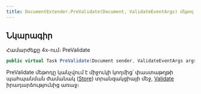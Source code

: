 ```yaml
---
title: DocumentExtender.PreValidate(Document, ValidateEventArgs) մեթոդ
---
```


## Նկարագիր

Համարժեքը 4x-ում։ PreValidate

```c#
public virtual Task PreValidate(Document sender, ValidateEventArgs args)
```

PreValidate մեթոդը կանչվում է միջուկի կողմից՝ փաստաթղթի պահպանման ժամանակ ([Store](https://armsoft.github.io/as4x-docs/HTM/ProgrGuide/Functions/ASDOC/Store.html)) տրանզակցիայի մեջ, [Validate](https://armsoft.github.io/as4x-docs/HTM/ProgrGuide/ScriptProcs/Validate.html) իրադարձությունից առաջ։

